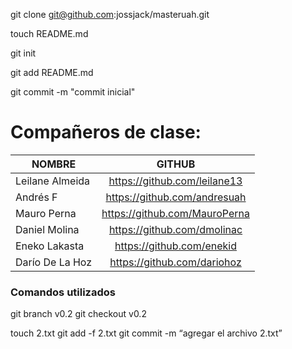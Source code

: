 git clone git@github.com:jossjack/masteruah.git

touch README.md

git init

git add README.md

git commit -m "commit inicial"


# Compañeros de clase:

| NOMBRE              | GITHUB                          |
| ------------------- |:-------------------------------:| 
| Leilane Almeida     | https://github.com/leilane13    | 
| Andrés F            | https://github.com/andresuah    | 
| Mauro Perna         | https://github.com/MauroPerna   | 
| Daniel Molina       | https://github.com/dmolinac     | 
| Eneko Lakasta       | https://github.com/enekid       | 
| Darío De La Hoz     | https://github.com/dariohoz     | 


### Comandos utilizados

git branch v0.2
git checkout v0.2

touch 2.txt 
git add -f 2.txt
git commit -m “agregar el archivo 2.txt”



